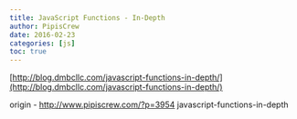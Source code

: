 ```yaml
---
title: JavaScript Functions - In-Depth
author: PipisCrew
date: 2016-02-23
categories: [js]
toc: true
---
```


[http://blog.dmbcllc.com/javascript-functions-in-depth/](http://blog.dmbcllc.com/javascript-functions-in-depth/)

origin - http://www.pipiscrew.com/?p=3954 javascript-functions-in-depth